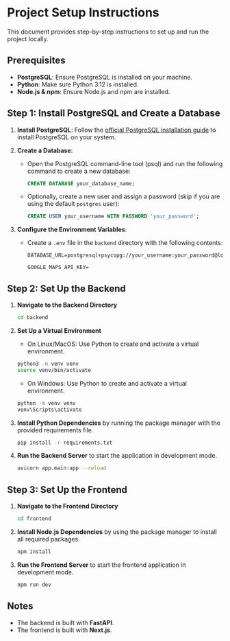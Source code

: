 # Project Setup Instructions

This document provides step-by-step instructions to set up and run the project locally.

## Prerequisites

- **PostgreSQL**: Ensure PostgreSQL is installed on your machine.
- **Python**: Make sure Python 3.12 is installed.
- **Node.js & npm**: Ensure Node.js and npm are installed.

## Step 1: Install PostgreSQL and Create a Database

1. **Install PostgreSQL**: Follow the [official PostgreSQL installation guide](https://www.postgresql.org/download/) to install PostgreSQL on your system.
2. **Create a Database**:

   - Open the PostgreSQL command-line tool (psql) and run the following command to create a new database:
     ```sql
     CREATE DATABASE your_database_name;
     ```
   - Optionally, create a new user and assign a password (skip if you are using the default `postgres` user):
     ```sql
     CREATE USER your_username WITH PASSWORD 'your_password';
     ```

3. **Configure the Environment Variables**:
   - Create a `.env` file in the `backend` directory with the following contents:
     ```
     DATABASE_URL=postgresql+psycopg://your_username:your_password@localhost:your_port/your_database_name

     GOOGLE_MAPS_API_KEY=
     ```

## Step 2: Set Up the Backend

1. **Navigate to the Backend Directory**

    ```bash
    cd backend
    ```

2. **Set Up a Virtual Environment**

   - On Linux/MacOS: Use Python to create and activate a virtual environment.

   ```bash
   python3 -m venv venv
   source venv/bin/activate
   ```

   - On Windows: Use Python to create and activate a virtual environment.

   ```bash
   python -m venv venv
   venv\Scripts\activate
   ```

3. **Install Python Dependencies** by running the package manager with the provided requirements file.

    ```bash
    pip install -r requirements.txt
    ```

4. **Run the Backend Server** to start the application in development mode.

    ```bash
    uvicorn app.main:app --reload
    ```

## Step 3: Set Up the Frontend

1. **Navigate to the Frontend Directory**

    ```bash
    cd frontend
    ```

2. **Install Node.js Dependencies** by using the package manager to install all required packages.

    ```bash
    npm install
    ```

3. **Run the Frontend Server** to start the frontend application in development mode.

    ```bash
    npm run dev
    ```

## Notes

- The backend is built with **FastAPI**.
- The frontend is built with **Next.js**.
